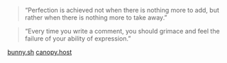 > “Perfection is achieved not when there is nothing more to add, but rather when there is nothing more to take away.” 

> “Every time you write a comment, you should grimace and feel the failure of your ability of expression.”
> 
[bunny.sh](https://bunny.giotje.dev)
[canopy.host](https://github.com/canopy-host)
